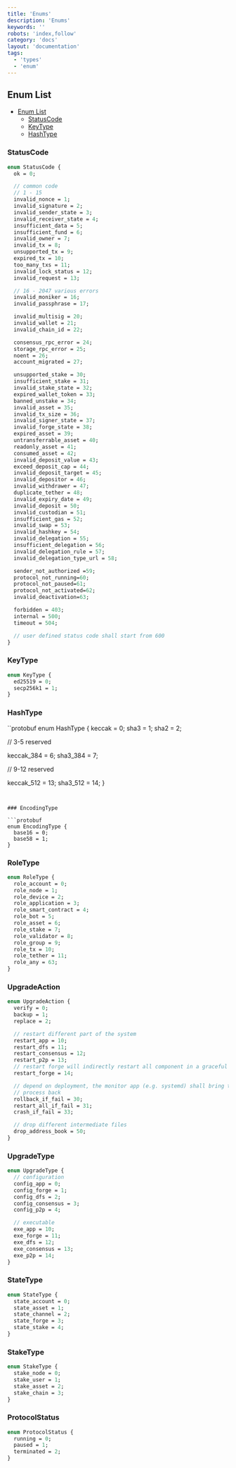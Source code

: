 ```yaml
---
title: 'Enums'
description: 'Enums'
keywords: ''
robots: 'index,follow'
category: 'docs'
layout: 'documentation'
tags:
  - 'types'
  - 'enum'
---
```


## Enum List

- [Enum List](#enum-list)
  - [StatusCode](#statuscode)
  - [KeyType](#keytype)
  - [HashType](#hashtype)


### StatusCode

```protobuf
enum StatusCode {
  ok = 0;

  // common code
  // 1 - 15
  invalid_nonce = 1;
  invalid_signature = 2;
  invalid_sender_state = 3;
  invalid_receiver_state = 4;
  insufficient_data = 5;
  insufficient_fund = 6;
  invalid_owner = 7;
  invalid_tx = 8;
  unsupported_tx = 9;
  expired_tx = 10;
  too_many_txs = 11;
  invalid_lock_status = 12;
  invalid_request = 13;

  // 16 - 2047 various errors
  invalid_moniker = 16;
  invalid_passphrase = 17;

  invalid_multisig = 20;
  invalid_wallet = 21;
  invalid_chain_id = 22;

  consensus_rpc_error = 24;
  storage_rpc_error = 25;
  noent = 26;
  account_migrated = 27;

  unsupported_stake = 30;
  insufficient_stake = 31;
  invalid_stake_state = 32;
  expired_wallet_token = 33;
  banned_unstake = 34;
  invalid_asset = 35;
  invalid_tx_size = 36;
  invalid_signer_state = 37;
  invalid_forge_state = 38;
  expired_asset = 39;
  untransferrable_asset = 40;
  readonly_asset = 41;
  consumed_asset = 42;
  invalid_deposit_value = 43;
  exceed_deposit_cap = 44;
  invalid_deposit_target = 45;
  invalid_depositor = 46;
  invalid_withdrawer = 47;
  duplicate_tether = 48;
  invalid_expiry_date = 49;
  invalid_deposit = 50;
  invalid_custodian = 51;
  insufficient_gas = 52;
  invalid_swap = 53;
  invalid_hashkey = 54;
  invalid_delegation = 55;
  insufficient_delegation = 56;
  invalid_delegation_rule = 57;
  invalid_delegation_type_url = 58;

  sender_not_authorized =59;
  protocol_not_running=60;
  protocol_not_paused=61;
  protocol_not_activated=62;
  invalid_deactivation=63;

  forbidden = 403;
  internal = 500;
  timeout = 504;

  // user defined status code shall start from 600
}
```

### KeyType

```protobuf
enum KeyType {
  ed25519 = 0;
  secp256k1 = 1;
}
```

### HashType

``protobuf
enum HashType {
  keccak = 0;
  sha3 = 1;
  sha2 = 2;

  // 3-5 reserved

  keccak_384 = 6;
  sha3_384 = 7;

  // 9-12 reserved

  keccak_512 = 13;
  sha3_512 = 14;
}
```


### EncodingType

```protobuf
enum EncodingType {
  base16 = 0;
  base58 = 1;
}
```

### RoleType
```protobuf
enum RoleType {
  role_account = 0;
  role_node = 1;
  role_device = 2;
  role_application = 3;
  role_smart_contract = 4;
  role_bot = 5;
  role_asset = 6;
  role_stake = 7;
  role_validator = 8;
  role_group = 9;
  role_tx = 10;
  role_tether = 11;
  role_any = 63;
}
```

### UpgradeAction

```protobuf
enum UpgradeAction {
  verify = 0;
  backup = 1;
  replace = 2;

  // restart different part of the system
  restart_app = 10;
  restart_dfs = 11;
  restart_consensus = 12;
  restart_p2p = 13;
  // restart forge will indirectly restart all component in a graceful manner
  restart_forge = 14;

  // depend on deployment, the monitor app (e.g. systemd) shall bring the
  // process back
  rollback_if_fail = 30;
  restart_all_if_fail = 31;
  crash_if_fail = 33;

  // drop different intermediate files
  drop_address_book = 50;
}
```

### UpgradeType

```protobuf
enum UpgradeType {
  // configuration
  config_app = 0;
  config_forge = 1;
  config_dfs = 2;
  config_consensus = 3;
  config_p2p = 4;

  // executable
  exe_app = 10;
  exe_forge = 11;
  exe_dfs = 12;
  exe_consensus = 13;
  exe_p2p = 14;
}
```

### StateType

```protobuf
enum StateType {
  state_account = 0;
  state_asset = 1;
  state_channel = 2;
  state_forge = 3;
  state_stake = 4;
}
```

### StakeType

```protobuf
enum StakeType {
  stake_node = 0;
  stake_user = 1;
  stake_asset = 2;
  stake_chain = 3;
}
```

### ProtocolStatus

```protobuf
enum ProtocolStatus {
  running = 0;
  paused = 1;
  terminated = 2;
}
```
